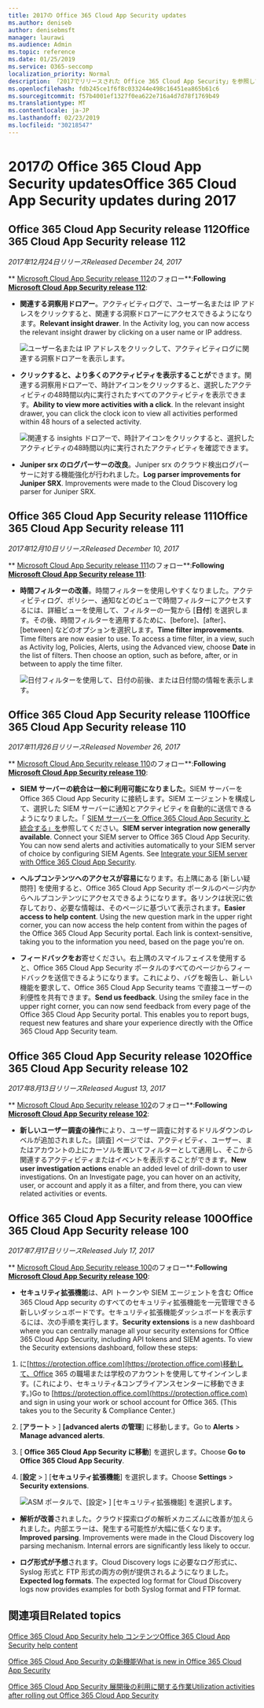 ```yaml
---
title: 2017の Office 365 Cloud App Security updates
ms.author: deniseb
author: denisebmsft
manager: laurawi
ms.audience: Admin
ms.topic: reference
ms.date: 01/25/2019
ms.service: O365-seccomp
localization_priority: Normal
description: 「2017でリリースされた Office 365 Cloud App Security」を参照してください。
ms.openlocfilehash: fdb245ce1f6f8c033244e498c16451ea865b61c6
ms.sourcegitcommit: f57b4001ef1327f0ea622e716a4d7d78f1769b49
ms.translationtype: MT
ms.contentlocale: ja-JP
ms.lasthandoff: 02/23/2019
ms.locfileid: "30218547"
---
```

# <a name="office-365-cloud-app-security-updates-during-2017"></a><span data-ttu-id="f3609-103">2017の Office 365 Cloud App Security updates</span><span class="sxs-lookup"><span data-stu-id="f3609-103">Office 365 Cloud App Security updates during 2017</span></span>
    
## <a name="office-365-cloud-app-security-release-112"></a><span data-ttu-id="f3609-104">Office 365 Cloud App Security release 112</span><span class="sxs-lookup"><span data-stu-id="f3609-104">Office 365 Cloud App Security release 112</span></span>

<span data-ttu-id="f3609-105">*2017年12月24日リリース*</span><span class="sxs-lookup"><span data-stu-id="f3609-105">*Released December 24, 2017*</span></span> 
  
<span data-ttu-id="f3609-106">\*\* [Microsoft Cloud App Security release 112](https://docs.microsoft.com/cloud-app-security/release-notes#cloud-app-security-release-112)のフォロー\*\*:</span><span class="sxs-lookup"><span data-stu-id="f3609-106">**Following [Microsoft Cloud App Security release 112](https://docs.microsoft.com/cloud-app-security/release-notes#cloud-app-security-release-112)**:</span></span> 
  
- <span data-ttu-id="f3609-p101">**関連する洞察用ドロアー**。アクティビティログで、ユーザー名または IP アドレスをクリックすると、関連する洞察ドロアーにアクセスできるようになります。</span><span class="sxs-lookup"><span data-stu-id="f3609-p101">**Relevant insight drawer**. In the Activity log, you can now access the relevant insight drawer by clicking on a user name or IP address.</span></span> 
    
    ![ユーザー名または IP アドレスをクリックして、アクティビティログに関連する洞察ドロアーを表示します。](media/8e32b3fa-8c0c-4c5e-b248-fe7d7e1b516d.png)
  
- <span data-ttu-id="f3609-p102">**クリックすると、より多くのアクティビティを表示することが**できます。関連する洞察用ドロアーで、時計アイコンをクリックすると、選択したアクティビティの48時間以内に実行されたすべてのアクティビティを表示できます。</span><span class="sxs-lookup"><span data-stu-id="f3609-p102">**Ability to view more activities with a click**. In the relevant insight drawer, you can click the clock icon to view all activities performed within 48 hours of a selected activity.</span></span> 
    
    ![関連する insights ドロアーで、時計アイコンをクリックすると、選択したアクティビティの48時間以内に実行されたアクティビティを確認できます。](media/c6c96aa0-98e5-4205-8873-45f8d6fd0843.png)
  
- <span data-ttu-id="f3609-p103">**Juniper srx のログパーサーの改良**。Juniper srx のクラウド検出ログパーサーに対する機能強化が行われました。</span><span class="sxs-lookup"><span data-stu-id="f3609-p103">**Log parser improvements for Juniper SRX**. Improvements were made to the Cloud Discovery log parser for Juniper SRX.</span></span> 
    
## <a name="office-365-cloud-app-security-release-111"></a><span data-ttu-id="f3609-115">Office 365 Cloud App Security release 111</span><span class="sxs-lookup"><span data-stu-id="f3609-115">Office 365 Cloud App Security release 111</span></span>

<span data-ttu-id="f3609-116">*2017年12月10日リリース*</span><span class="sxs-lookup"><span data-stu-id="f3609-116">*Released December 10, 2017*</span></span> 
  
<span data-ttu-id="f3609-117">\*\* [Microsoft Cloud App Security release 111](https://docs.microsoft.com/cloud-app-security/release-notes#cloud-app-security-release-111)のフォロー\*\*:</span><span class="sxs-lookup"><span data-stu-id="f3609-117">**Following [Microsoft Cloud App Security release 111](https://docs.microsoft.com/cloud-app-security/release-notes#cloud-app-security-release-111)**:</span></span> 
  
- <span data-ttu-id="f3609-p104">**時間フィルターの改善**。時間フィルターを使用しやすくなりました。アクティビティログ、ポリシー、通知などのビューで時間フィルターにアクセスするには、詳細ビューを使用して、フィルターの一覧から [**日付**] を選択します。その後、時間フィルターを適用するために、[before]、[after]、[between] などのオプションを選択します。</span><span class="sxs-lookup"><span data-stu-id="f3609-p104">**Time filter improvements**. Time filters are now easier to use. To access a time filter, in a view, such as Activity log, Policies, Alerts, using the Advanced view, choose **Date** in the list of filters. Then choose an option, such as before, after, or in between to apply the time filter.</span></span> 
    
    ![日付フィルターを使用して、日付の前後、または日付間の情報を表示します。](media/9dbb2a10-f68f-413b-8b4e-88911152cb92.png)
  
## <a name="office-365-cloud-app-security-release-110"></a><span data-ttu-id="f3609-123">Office 365 Cloud App Security release 110</span><span class="sxs-lookup"><span data-stu-id="f3609-123">Office 365 Cloud App Security release 110</span></span>

<span data-ttu-id="f3609-124">*2017年11月26日リリース*</span><span class="sxs-lookup"><span data-stu-id="f3609-124">*Released November 26, 2017*</span></span> 
  
<span data-ttu-id="f3609-125">\*\* [Microsoft Cloud App Security release 110](https://docs.microsoft.com/cloud-app-security/release-notes#cloud-app-security-release-110)のフォロー\*\*:</span><span class="sxs-lookup"><span data-stu-id="f3609-125">**Following [Microsoft Cloud App Security release 110](https://docs.microsoft.com/cloud-app-security/release-notes#cloud-app-security-release-110)**:</span></span> 
  
- <span data-ttu-id="f3609-p105">**SIEM サーバーの統合は一般に利用可能になりました**。SIEM サーバーを Office 365 Cloud App Security に接続します。SIEM エージェントを構成して、選択した SIEM サーバーに通知とアクティビティを自動的に送信できるようになりました。「 [SIEM サーバーを Office 365 Cloud App Security と統合する」を](integrate-your-siem-server-with-office-365-cas.md)参照してください。</span><span class="sxs-lookup"><span data-stu-id="f3609-p105">**SIEM server integration now generally available**. Connect your SIEM server to Office 365 Cloud App Security. You can now send alerts and activities automatically to your SIEM server of choice by configuring SIEM Agents. See [Integrate your SIEM server with Office 365 Cloud App Security](integrate-your-siem-server-with-office-365-cas.md).</span></span>
    
- <span data-ttu-id="f3609-p106">**ヘルプコンテンツへのアクセスが容易に**なります。右上隅にある [新しい疑問符] を使用すると、Office 365 Cloud App Security ポータルのページ内からヘルプコンテンツにアクセスできるようになります。各リンクは状況に依存しており、必要な情報は、そのページに基づいて表示されます。</span><span class="sxs-lookup"><span data-stu-id="f3609-p106">**Easier access to help content**. Using the new question mark in the upper right corner, you can now access the help content from within the pages of the Office 365 Cloud App Security portal. Each link is context-sensitive, taking you to the information you need, based on the page you're on.</span></span> 
    
- <span data-ttu-id="f3609-p107">**フィードバックをお**寄せください。右上隅のスマイルフェイスを使用すると、Office 365 Cloud App Security ポータルのすべてのページからフィードバックを送信できるようになります。これにより、バグを報告し、新しい機能を要求して、Office 365 Cloud App Security teams で直接ユーザーの利便性を共有できます。</span><span class="sxs-lookup"><span data-stu-id="f3609-p107">**Send us feedback**. Using the smiley face in the upper right corner, you can now send feedback from every page of the Office 365 Cloud App Security portal. This enables you to report bugs, request new features and share your experience directly with the Office 365 Cloud App Security team.</span></span> 
    
## <a name="office-365-cloud-app-security-release-102"></a><span data-ttu-id="f3609-136">Office 365 Cloud App Security release 102</span><span class="sxs-lookup"><span data-stu-id="f3609-136">Office 365 Cloud App Security release 102</span></span>

<span data-ttu-id="f3609-137">*2017年8月13日リリース*</span><span class="sxs-lookup"><span data-stu-id="f3609-137">*Released August 13, 2017*</span></span> 
  
<span data-ttu-id="f3609-138">\*\* [Microsoft Cloud App Security release 102](https://docs.microsoft.com/cloud-app-security/release-notes#cloud-app-security-release-102)のフォロー\*\*:</span><span class="sxs-lookup"><span data-stu-id="f3609-138">**Following [Microsoft Cloud App Security release 102](https://docs.microsoft.com/cloud-app-security/release-notes#cloud-app-security-release-102)**:</span></span> 
  
- <span data-ttu-id="f3609-p108">**新しいユーザー調査の操作**により、ユーザー調査に対するドリルダウンのレベルが追加されました。[調査] ページでは、アクティビティ、ユーザー、またはアカウントの上にカーソルを置いてフィルターとして適用し、そこから関連するアクティビティまたはイベントを表示することができます。</span><span class="sxs-lookup"><span data-stu-id="f3609-p108">**New user investigation actions** enable an added level of drill-down to user investigations. On an Investigate page, you can hover on an activity, user, or account and apply it as a filter, and from there, you can view related activities or events.</span></span> 
    
## <a name="office-365-cloud-app-security-release-100"></a><span data-ttu-id="f3609-141">Office 365 Cloud App Security release 100</span><span class="sxs-lookup"><span data-stu-id="f3609-141">Office 365 Cloud App Security release 100</span></span>

<span data-ttu-id="f3609-142">*2017年7月17日リリース*</span><span class="sxs-lookup"><span data-stu-id="f3609-142">*Released July 17, 2017*</span></span> 
  
<span data-ttu-id="f3609-143">\*\* [Microsoft Cloud App Security release 100](https://docs.microsoft.com/cloud-app-security/release-notes#cloud-app-security-release-100)のフォロー\*\*:</span><span class="sxs-lookup"><span data-stu-id="f3609-143">**Following [Microsoft Cloud App Security release 100](https://docs.microsoft.com/cloud-app-security/release-notes#cloud-app-security-release-100)**:</span></span> 
  
- <span data-ttu-id="f3609-p109">**セキュリティ拡張機能**は、API トークンや SIEM エージェントを含む Office 365 Cloud App security のすべてのセキュリティ拡張機能を一元管理できる新しいダッシュボードです。セキュリティ拡張機能ダッシュボードを表示するには、次の手順を実行します。</span><span class="sxs-lookup"><span data-stu-id="f3609-p109">**Security extensions** is a new dashboard where you can centrally manage all your security extensions for Office 365 Cloud App Security, including API tokens and SIEM agents. To view the Security extensions dashboard, follow these steps:</span></span> 
    
1. <span data-ttu-id="f3609-p110">に[https://protection.office.com](https://protection.office.com)移動して、Office 365 の職場または学校のアカウントを使用してサインインします。(これにより、セキュリティ&amp;コンプライアンスセンターに移動できます。)</span><span class="sxs-lookup"><span data-stu-id="f3609-p110">Go to [https://protection.office.com](https://protection.office.com) and sign in using your work or school account for Office 365. (This takes you to the Security &amp; Compliance Center.)</span></span> 
    
2. <span data-ttu-id="f3609-148">[**アラート** \> ] **[advanced alerts の管理**] に移動します。</span><span class="sxs-lookup"><span data-stu-id="f3609-148">Go to **Alerts** \> **Manage advanced alerts**.</span></span>
    
3. <span data-ttu-id="f3609-149">[ **Office 365 Cloud App Security に移動**] を選択します。</span><span class="sxs-lookup"><span data-stu-id="f3609-149">Choose **Go to Office 365 Cloud App Security**.</span></span>
  
4. <span data-ttu-id="f3609-150">[**設定** \> ] [**セキュリティ拡張機能**] を選択します。</span><span class="sxs-lookup"><span data-stu-id="f3609-150">Choose **Settings** \> **Security extensions**.</span></span>
    
    ![ASM ポータルで、[設定\> ] [セキュリティ拡張機能] を選択します。](media/f03d47a1-91ff-41b9-9baf-b514cffe41a8.png)
  
- <span data-ttu-id="f3609-p111">**解析が改善**されました。クラウド探索ログの解析メカニズムに改善が加えられました。内部エラーは、発生する可能性が大幅に低くなります。</span><span class="sxs-lookup"><span data-stu-id="f3609-p111">**Improved parsing**. Improvements were made in the Cloud Discovery log parsing mechanism. Internal errors are significantly less likely to occur.</span></span> 
    
- <span data-ttu-id="f3609-p112">**ログ形式が予想**されます。Cloud Discovery logs に必要なログ形式に、Syslog 形式と FTP 形式の両方の例が提供されるようになりました。</span><span class="sxs-lookup"><span data-stu-id="f3609-p112">**Expected log formats**. The expected log format for Cloud Discovery logs now provides examples for both Syslog format and FTP format.</span></span> 
    
## <a name="related-topics"></a><span data-ttu-id="f3609-157">関連項目</span><span class="sxs-lookup"><span data-stu-id="f3609-157">Related topics</span></span>

[<span data-ttu-id="f3609-158">Office 365 Cloud App Security help コンテンツ</span><span class="sxs-lookup"><span data-stu-id="f3609-158">Office 365 Cloud App Security help content</span></span>](office-365-cas-help.md)

[<span data-ttu-id="f3609-159">Office 365 Cloud App Security の新機能</span><span class="sxs-lookup"><span data-stu-id="f3609-159">What is new in Office 365 Cloud App Security</span></span>](new-in-office-365-cas.md)
  
[<span data-ttu-id="f3609-160">Office 365 Cloud App Security 展開後の利用に関する作業</span><span class="sxs-lookup"><span data-stu-id="f3609-160">Utilization activities after rolling out Office 365 Cloud App Security</span></span>](utilization-activities-for-ocas.md)

